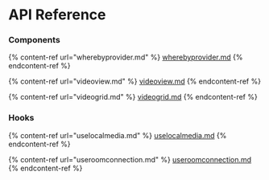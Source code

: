 # API Reference

### Components

{% content-ref url="wherebyprovider.md" %}
[wherebyprovider.md](wherebyprovider.md)
{% endcontent-ref %}

{% content-ref url="videoview.md" %}
[videoview.md](videoview.md)
{% endcontent-ref %}

{% content-ref url="videogrid.md" %}
[videogrid.md](videogrid.md)
{% endcontent-ref %}

### Hooks

{% content-ref url="uselocalmedia.md" %}
[uselocalmedia.md](uselocalmedia.md)
{% endcontent-ref %}

{% content-ref url="useroomconnection.md" %}
[useroomconnection.md](useroomconnection.md)
{% endcontent-ref %}
